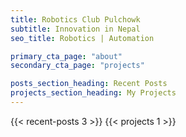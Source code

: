 ```yaml
---
title: Robotics Club Pulchowk
subtitle: Innovation in Nepal
seo_title: Robotics | Automation

primary_cta_page: "about"
secondary_cta_page: "projects"

posts_section_heading: Recent Posts
projects_section_heading: My Projects
---
```


{{< recent-posts 3 >}}
{{< projects 1 >}}
